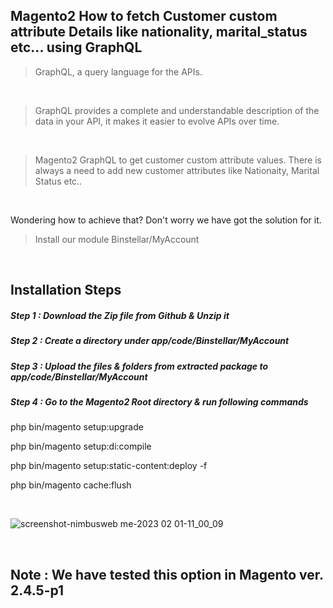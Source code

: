 ## Magento2 How to fetch Customer custom attribute Details like nationality, marital_status etc... using GraphQL

> GraphQL, a query language for the APIs. 

&nbsp;
&nbsp;

> GraphQL provides a complete and understandable description of the data in your API, it makes it easier to evolve APIs over time.

&nbsp;
&nbsp;

> Magento2 GraphQL to get customer custom attribute values. There is always a need to add new customer attributes like Nationaity, Marital Status etc.. 

&nbsp;
&nbsp;

Wondering how to achieve that? Don't worry we have got the solution for it.


> Install our module Binstellar/MyAccount


&nbsp;
&nbsp;

## Installation Steps

##### Step 1 : Download the Zip file from Github & Unzip it
##### Step 2 : Create a directory under app/code/Binstellar/MyAccount
##### Step 3 : Upload the files & folders from extracted package to app/code/Binstellar/MyAccount
##### Step 4 : Go to the Magento2 Root directory & run following commands

php bin/magento setup:upgrade 

php bin/magento setup:di:compile

php bin/magento setup:static-content:deploy -f

php bin/magento cache:flush

&nbsp;
&nbsp;


![screenshot-nimbusweb me-2023 02 01-11_00_09](https://user-images.githubusercontent.com/123800304/215959599-cd832b7f-4c9a-412d-ab01-06a292c9f39a.png)


&nbsp;
&nbsp;


## Note : We have tested this option in Magento ver. 2.4.5-p1
